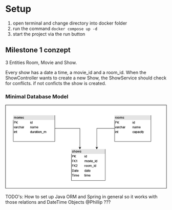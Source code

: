 # Setup
1. open terminal and change directory into docker folder
2. run the command ```docker compose up -d```
3. start the project via the run button


## Milestone 1 conzept

3 Entities Room, Movie and Show.
<p>
Every show has a date a time, a movie_id and a room_id.
When the ShowController wants to create a new Show, the ShowService should check for conflicts.
if not conficts the show is created.
</p>

### Minimal Database Model
<img src="documentation/db_model.png" />

<p>
TODO's: How to set up Java ORM and Spring in general so it works with those relations and DateTime Objects @Phillip ???
</p>